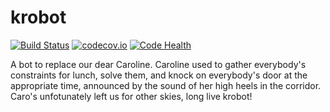 # krobot

[![Build Status](https://travis-ci.org/capuccinatore/krobot.svg?branch=master)](https://travis-ci.org/capuccinatore/krobot)
[![codecov.io](https://codecov.io/github/capuccinatore/krobot/coverage.svg?branch=master)](https://codecov.io/github/capuccinatore/krobot?branch=master)
[![Code Health](https://landscape.io/github/capuccinatore/krobot/master/landscape.svg?style=flat)](https://landscape.io/github/capuccinatore/krobot/master)

A bot to replace our dear Caroline. Caroline used to gather everybody's constraints for lunch, solve them, and knock on everybody's door at the appropriate time, announced by the sound of her high heels in the corridor. Caro's unfotunately left us for other skies, long live krobot!
